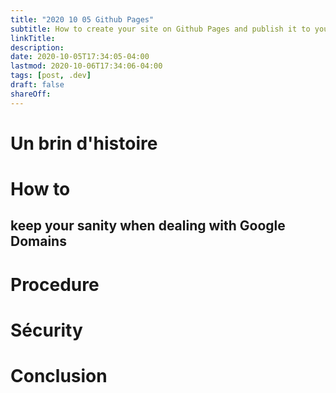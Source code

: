 ```yaml
---
title: "2020 10 05 Github Pages"
subtitle: How to create your site on Github Pages and publish it to your .dev domain
linkTitle:
description:
date: 2020-10-05T17:34:05-04:00
lastmod: 2020-10-06T17:34:06-04:00
tags: [post, .dev]
draft: false
shareOff:
---
```


# Un brin d'histoire

# How to
## keep your sanity when dealing with Google Domains


# Procedure


# Sécurity

# Conclusion
